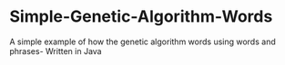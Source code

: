 # Simple-Genetic-Algorithm-Words
A simple example of how the genetic algorithm words using words and phrases- Written in Java

